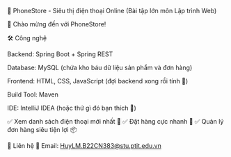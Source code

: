 📱 PhoneStore - Siêu thị điện thoại Online (Bài tập lớn môn Lập trình Web)

🎉 Chào mừng đến với PhoneStore!

🛠 Công nghệ

Backend: Spring Boot + Spring REST 

Database: MySQL (chứa kho báu dữ liệu sản phẩm và đơn hàng)

Frontend: HTML, CSS, JavaScript (đợi backend xong rồi tính 🤣)

Build Tool: Maven 

IDE: IntelliJ IDEA (hoặc thứ gì đó bạn thích 🎨)


✅ Xem danh sách điện thoại mới nhất 📱
✅ Đặt hàng cực nhanh 🚀
✅ Quản lý đơn hàng siêu tiện lợi 📦

💬 Liên hệ
📧 Email: HuyLM.B22CN383@stu.ptit.edu.vn

